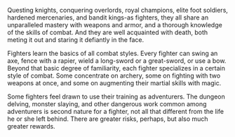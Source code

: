 Questing knights, conquering overlords, royal
champions, elite foot soldiers, hardened mercenaries,
and bandit kings-as fighters, they all share an
unparalleled mastery with weapons and armor, and a
thorough knowledge of the skills of combat. And they
are well acquainted with death, both meting it out and
staring it defiantly in the face.

Fighters learn the basics of all combat styles. Every
fighter can swing an axe, fence with a rapier, wield a
long-sword or a great-sword, or use a bow. Beyond that
basic degree of familiarity, each fighter specializes in a
certain style of combat. Some concentrate on archery,
some on fighting with two weapons at once, and some
on augmenting their martial skills with magic. 

Some fighters feel drawn to use their training as
adventurers. The dungeon delving, monster slaying, and
other dangerous work common among adventurers is
second nature for a fighter, not all that different from
the life he or she left behind. There are greater risks,
perhaps, but also much greater rewards.
